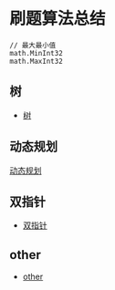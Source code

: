 # 刷题算法总结

```
// 最大最小值
math.MinInt32
math.MaxInt32
```



## 树

- [树](https://github.com/LwwL-123/Notes-Leetcode/blob/main/树.md)



## 动态规划

[动态规划](https://github.com/LwwL-123/Notes-Leetcode/blob/main/动态规划.md)



## 双指针

- [双指针](https://github.com/LwwL-123/Notes-Leetcode/blob/main/双指针.md)



## other

- [other](https://github.com/LwwL-123/Notes-Leetcode/blob/main/other.md)


